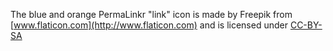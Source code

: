 The blue and orange PermaLinkr "link" icon is made by Freepik from [www.flaticon.com](http://www.flaticon.com) and is licensed under [CC-BY-SA](https://creativecommons.org/licenses/by/3.0/)